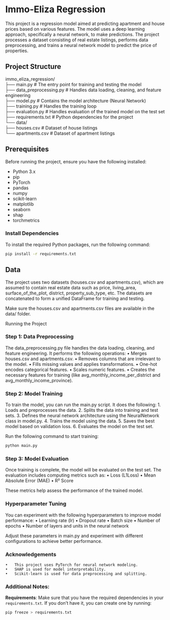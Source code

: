 # Immo-Eliza Regression

This project is a regression model aimed at predicting apartment and house prices based on various features. The model uses a deep learning approach, specifically a neural network, to make predictions. The project processes a dataset consisting of real estate listings, performs data preprocessing, and trains a neural network model to predict the price of properties.

## Project Structure
immo_eliza_regression/ <br>
├── main.py                 # The entry point for training and testing the model <br>
├── data_preprocessing.py   # Handles data loading, cleaning, and feature engineering <br>
├── model.py                # Contains the model architecture (Neural Network) <br>
├── training.py             # Handles the training loop <br>
├── evaluation.py           # Handles evaluation of the trained model on the test set <br>
├── requirements.txt        # Python dependencies for the project <br>
└── data/ <br>
    ├── houses.csv          # Dataset of house listings <br>
    └── apartments.csv      # Dataset of apartment listings <br>

## Prerequisites

Before running the project, ensure you have the following installed:

- Python 3.x
- pip
- PyTorch
- pandas
- numpy
- scikit-learn
- matplotlib
- seaborn
- shap
- torchmetrics

### Install Dependencies

To install the required Python packages, run the following command:

```bash
pip install -r requirements.txt
```
## Data

The project uses two datasets (houses.csv and apartments.csv), which are assumed to contain real estate data such as price, living_area, surface_of_the_plot, district, property_sub_type, etc. The datasets are concatenated to form a unified DataFrame for training and testing.

Make sure the houses.csv and apartments.csv files are available in the data/ folder.

Running the Project

### Step 1: Data Preprocessing

The data_preprocessing.py file handles the data loading, cleaning, and feature engineering. It performs the following operations:
	•	Merges houses.csv and apartments.csv.
	•	Removes columns that are irrelevant to the model.
	•	Fills missing values and applies transformations.
	•	One-hot encodes categorical features.
	•	Scales numeric features.
	•	Creates the necessary features for training (like avg_monthly_income_per_district and avg_monthly_income_province).

### Step 2: Model Training

To train the model, you can run the main.py script. It does the following:
	1.	Loads and preprocesses the data.
	2.	Splits the data into training and test sets.
	3.	Defines the neural network architecture using the NeuralNetwork class in model.py.
	4.	Trains the model using the data.
	5.	Saves the best model based on validation loss.
	6.	Evaluates the model on the test set.

Run the following command to start training:
```bash
python main.py
```

### Step 3: Model Evaluation

Once training is complete, the model will be evaluated on the test set. The evaluation includes computing metrics such as:
	•	Loss (L1Loss)
	•	Mean Absolute Error (MAE)
	•	R² Score

These metrics help assess the performance of the trained model.

### Hyperparameter Tuning

You can experiment with the following hyperparameters to improve model performance:
	•	Learning rate (lr)
	•	Dropout rate
	•	Batch size
	•	Number of epochs
	•	Number of layers and units in the neural network

Adjust these parameters in main.py and experiment with different configurations to achieve better performance.

### Acknowledgements
	•	This project uses PyTorch for neural network modeling.
	•	SHAP is used for model interpretability.
	•	Scikit-learn is used for data preprocessing and splitting.

### Additional Notes:
**Requirements**: Make sure that you have the required dependencies in your `requirements.txt`. If you don’t have it, you can create one by running:
   ```bash
   pip freeze > requirements.txt
   ```

